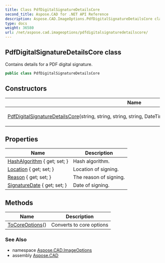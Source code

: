 ```yaml
---
title: Class PdfDigitalSignatureDetailsCore
second_title: Aspose.CAD for .NET API Reference
description: Aspose.CAD.ImageOptions.PdfDigitalSignatureDetailsCore class. Contains details for a PDF digital signature
type: docs
weight: 36580
url: /net/aspose.cad.imageoptions/pdfdigitalsignaturedetailscore/
---
```

## PdfDigitalSignatureDetailsCore class

Contains details for a PDF digital signature.

```csharp
public class PdfDigitalSignatureDetailsCore
```

## Constructors

| Name | Description |
| --- | --- |
| [PdfDigitalSignatureDetailsCore](pdfdigitalsignaturedetailscore/)(string, string, string, string, DateTime, PdfDigitalSignatureHashAlgorithmCore) | Initializes a new instance of the `PdfDigitalSignatureDetailsCore` class. |

## Properties

| Name | Description |
| --- | --- |
| [HashAlgorithm](../../aspose.cad.imageoptions/pdfdigitalsignaturedetailscore/hashalgorithm/) { get; set; } | Hash algorithm. |
| [Location](../../aspose.cad.imageoptions/pdfdigitalsignaturedetailscore/location/) { get; set; } | Location of signing. |
| [Reason](../../aspose.cad.imageoptions/pdfdigitalsignaturedetailscore/reason/) { get; set; } | The reason of signing. |
| [SignatureDate](../../aspose.cad.imageoptions/pdfdigitalsignaturedetailscore/signaturedate/) { get; set; } | Date of signing. |

## Methods

| Name | Description |
| --- | --- |
| [ToCoreOptions](../../aspose.cad.imageoptions/pdfdigitalsignaturedetailscore/tocoreoptions/)() | Converts to core options |

### See Also

* namespace [Aspose.CAD.ImageOptions](../../aspose.cad.imageoptions/)
* assembly [Aspose.CAD](../../)


